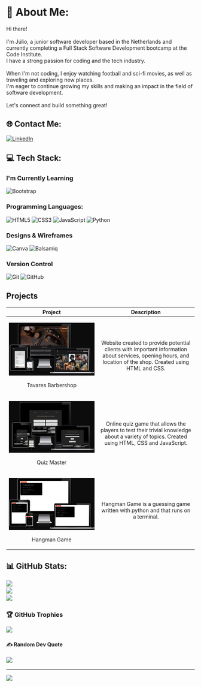 # 💫 About Me:
Hi there! <br><br>I'm Júlio, a junior software developer based in the Netherlands and currently completing a Full Stack Software Development bootcamp at the Code Institute. <br>I have a strong passion for coding and the tech industry. <br><br>When I'm not coding, I enjoy watching football and sci-fi movies, as well as traveling and exploring new places. <br>I'm eager to continue growing my skills and making an impact in the field of software development. <br><br>Let's connect and build something great!


## 🌐 Contact Me:
[![LinkedIn](https://img.shields.io/badge/LinkedIn-%230077B5.svg?logo=linkedin&logoColor=white)](https://linkedin.com/in/júlio-tavares-developer) 

## 💻 Tech Stack:

### I'm Currently Learning
![Bootstrap](https://img.shields.io/badge/bootstrap-%23563D7C.svg?style=for-the-badge&logo=bootstrap&logoColor=white)

### Programming Languages:
![HTML5](https://img.shields.io/badge/HTML5-E34F26?style=for-the-badge&logo=html5&logoColor=white) 
![CSS3](https://img.shields.io/badge/css3-%231572B6.svg?style=for-the-badge&logo=css3&logoColor=white) 
![JavaScript](https://img.shields.io/badge/javascript-%23323330.svg?style=for-the-badge&logo=javascript&logoColor=%23F7DF1E) 
![Python](https://img.shields.io/badge/python-3670A0?style=for-the-badge&logo=python&logoColor=ffdd54)  

### Designs & Wireframes
![Canva](https://img.shields.io/badge/Canva-%2300C4CC.svg?style=for-the-badge&logo=Canva&logoColor=white)
![Balsamiq](https://img.shields.io/badge/Balsamiq%20-%23A60000.svg?&style=for-the-badge&logo=Balsamiq&logoColor=FFFFFF)

### Version Control
![Git](https://img.shields.io/badge/GIT-E44C30?style=for-the-badge&logo=git&logoColor=white)
![GitHub](https://img.shields.io/badge/GitHub-100000?style=for-the-badge&logo=github&logoColor=white)

## Projects
| Project | Description | 
| :-----------: | :-----------: |
| <p><a href="https://github.com/jmanager25/tavares-barbershop"><img src="https://github.com/jmanager25/tavares-barbershop/blob/main/assets/images/project-image.jpeg"></a></p><p>Tavares Barbershop</p> | <p>Website created to provide potential clients with important information about services, opening hours, and location of the shop. Created using HTML and CSS. |
| <p><a href="https://github.com/jmanager25/quiz-master"><img src="https://github.com/jmanager25/quiz-master/blob/main/assets/images/responsive.jpeg"></a></p><p>Quiz Master</p> | <p>Online quiz game that allows the players to test their trivial knowledge about a variety of topics. Created using HTML, CSS and JavaScript. |
| <p><a href="https://github.com/jmanager25/hangman-game"><img src="https://github.com/jmanager25/hangman-game/blob/main/assets/images/Responsive-mockup.jpeg"></a></p><p>Hangman Game</p> | <p>Hangman Game is a guessing game written with python and that runs on a terminal. |

 
  
## 📊 GitHub Stats:

![](https://github-readme-stats.vercel.app/api?username=jmanager25&theme=dark&hide_border=false&include_all_commits=false&count_private=false)<br/>
![](https://github-readme-streak-stats.herokuapp.com/?user=jmanager25&theme=dark&hide_border=false)<br/>
![](https://github-readme-stats.vercel.app/api/top-langs/?username=jmanager25&theme=dark&hide_border=false&include_all_commits=false&count_private=false&layout=compact)

### 🏆 GitHub Trophies
![](https://github-profile-trophy.vercel.app/?username=jmanager25&theme=radical&no-frame=false&no-bg=true&margin-w=4)

#### ✍️ Random Dev Quote
![](https://quotes-github-readme.vercel.app/api?type=horizontal&theme=radical)

---
[![](https://visitcount.itsvg.in/api?id=jmanager25&icon=0&color=0)](https://visitcount.itsvg.in)

<!-- Proudly created with GPRM ( https://gprm.itsvg.in ) -->
<!-- Proudly created with GPRM ( https://gprm.itsvg.in ) -->
